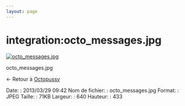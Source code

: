 ```yaml
---
layout: page
---
```


integration:octo\_messages.jpg
==============================

[![octo\_messages.jpg](..//assets/media/integration/octo_messages.jpg@cache=&w=640&h=433 "octo_messages.jpg")](..//assets/media/integration/octo_messages.jpg@cache= "Afficher le fichier original")

octo\_messages.jpg

← Retour à
[Octopussy](../../nagios/integration/8pussy.html "nagios:integration:8pussy")

Date:
:   2013/03/29 09:42
Nom de fichier:
:   octo\_messages.jpg
Format:
:   JPEG
Taille:
:   71KB
Largeur:
:   640
Hauteur:
:   433

